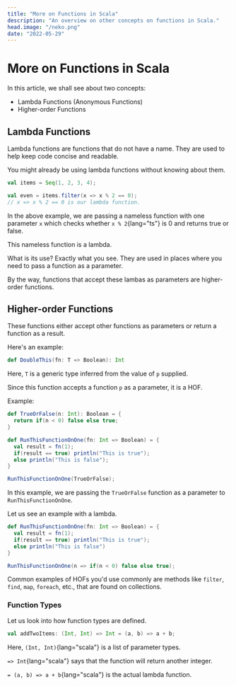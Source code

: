 ```yaml
---
title: "More on Functions in Scala"
description: "An overview on other concepts on functions in Scala."
head.image: "/neko.png"
date: "2022-05-29"
---
```


# More on Functions in Scala

In this article, we shall see about two concepts:

- Lambda Functions (Anonymous Functions)
- Higher-order Functions

## Lambda Functions

Lambda functions are functions that do not have a name. They are used to
help keep code concise and readable.

You might already be using lambda functions without knowing about them.

```scala
val items = Seq(1, 2, 3, 4);

val even = items.filter(x => x % 2 == 0); 
// x => x % 2 == 0 is our lambda function.
```

In the above example, we are passing a nameless function with one parameter
`x` which checks whether `x % 2`{lang="ts"} is 0 and returns true or false.

This nameless function is a lambda.

What is its use? Exactly what you see. They are used in places where you
need to pass a function as a parameter.

By the way, functions that accept these lambas as parameters are
higher-order functions.

## Higher-order Functions

These functions either accept other functions as parameters or return a function
as a result.

Here's an example:

```scala
def DoubleThis(fn: T => Boolean): Int
```

Here, `T` is a generic type inferred from the value of `p` supplied.

Since this function accepts a function `p` as a parameter, it is a HOF.

Example:

```scala
def TrueOrFalse(n: Int): Boolean = {
  return if(n < 0) false else true;
}

def RunThisFunctionOnOne(fn: Int => Boolean) = {
  val result = fn(1);
  if(result == true) println("This is true");
  else println("This is false");
}

RunThisFunctionOnOne(TrueOrFalse);

```

In this example, we are passing the `TrueOrFalse` function as a parameter
to `RunThisFunctionOnOne`.

Let us see an example with a lambda.

```scala
def RunThisFunctionOnOne(fn: Int => Boolean) = {
  val result = fn(1);
  if(result == true) println("This is true");
  else println("This is false")
}

RunThisFunctionOnOne(n => if(n < 0) false else true);

```

Common examples of HOFs you'd use commonly are methods like `filter`, `find`,
`map`, `foreach`, etc., that are found on collections.

### Function Types

Let us look into how function types are defined.

```scala
val addTwoItems: (Int, Int) => Int = (a, b) => a + b;
```

Here, `(Int, Int)`{lang="scala"} is a list of parameter types.

`=> Int`{lang="scala"} says that the function will return another
integer.

`= (a, b) => a + b`{lang="scala"} is the actual lambda function.